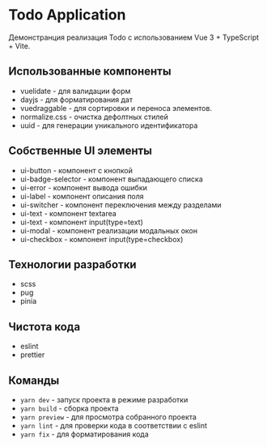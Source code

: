 # Todo Application

Демонстранция реализация Todo с использованием Vue 3 + TypeScript + Vite.

## Использованные компоненты
- vuelidate - для валидации форм
- dayjs - для форматирования дат
- vuedraggable - для сортировки и переноса элементов.
- normalize.css - очистка дефолтных стилей
- uuid - для генерации уникального идентификатора

## Собственные UI элементы
- ui-button - компонент с кнопкой
- ui-badge-selector - компонент выпадающего списка
- ui-error - компонент вывода ошибки
- ui-label - компонент описания поля
- ui-switcher - компонент переключения между разделами
- ui-text - компонент textarea
- ui-text - компонент input(type=text)
- ui-modal - компонент реализации модальных окон
- ui-checkbox - компонент input(type=checkbox)

## Технологии разработки
- scss
- pug
- pinia

## Чистота кода
- eslint
- prettier

## Команды
- `yarn dev` - запуск проекта в режиме разработки
- `yarn build` - сборка проекта
- `yarn preview` - для просмотра собранного проекта
- `yarn lint` - для проверки кода в соответствии с eslint
- `yarn fix` - для форматирования кода


